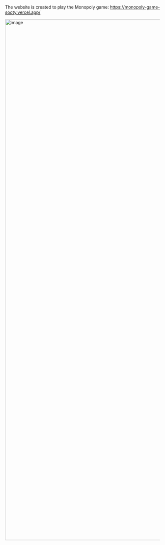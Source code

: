 The website is created to play the Monopoly game:  https://monopoly-game-sooty.vercel.app/

<img width="1693" alt="image" src="https://github.com/user-attachments/assets/1a164595-0f6e-4bfb-ab8d-d25f232280a9" />

